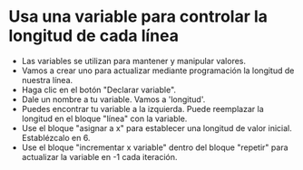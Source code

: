 # Usa una variable para controlar la longitud de cada línea

- Las variables se utilizan para mantener y manipular valores.
- Vamos a crear uno para actualizar mediante programación la longitud de nuestra línea.
- Haga clic en el botón "Declarar variable".
- Dale un nombre a tu variable. Vamos a 'longitud'.
- Puedes encontrar tu variable a la izquierda. Puede reemplazar la longitud en el bloque "línea" con la variable.
- Use el bloque "asignar a x" para establecer una longitud de valor inicial. Establézcalo en 6.
- Use el bloque "incrementar x variable" dentro del bloque "repetir" para actualizar la variable en -1 cada iteración.
